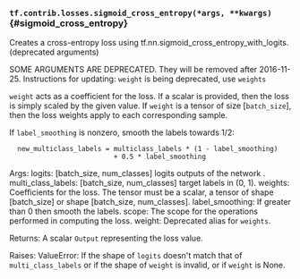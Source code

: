 ### `tf.contrib.losses.sigmoid_cross_entropy(*args, **kwargs)` {#sigmoid_cross_entropy}

Creates a cross-entropy loss using tf.nn.sigmoid_cross_entropy_with_logits. (deprecated arguments)

SOME ARGUMENTS ARE DEPRECATED. They will be removed after 2016-11-25.
Instructions for updating:
`weight` is being deprecated, use `weights`

  `weight` acts as a coefficient for the loss. If a scalar is provided,
  then the loss is simply scaled by the given value. If `weight` is a
  tensor of size [`batch_size`], then the loss weights apply to each
  corresponding sample.

  If `label_smoothing` is nonzero, smooth the labels towards 1/2:

      new_multiclass_labels = multiclass_labels * (1 - label_smoothing)
                              + 0.5 * label_smoothing

  Args:
    logits: [batch_size, num_classes] logits outputs of the network .
    multi_class_labels: [batch_size, num_classes] target labels in (0, 1).
    weights: Coefficients for the loss. The tensor must be a scalar, a tensor of
      shape [batch_size] or shape [batch_size, num_classes].
    label_smoothing: If greater than 0 then smooth the labels.
    scope: The scope for the operations performed in computing the loss.
    weight: Deprecated alias for `weights`.

  Returns:
    A scalar `Output` representing the loss value.

  Raises:
    ValueError: If the shape of `logits` doesn't match that of
      `multi_class_labels` or if the shape of `weight` is invalid, or if
      `weight` is None.

